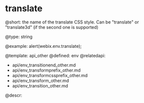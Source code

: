 translate
=============


@short: the name of the translate CSS style. Can be "translate" or "translate3d" (if the second one is supported)

@type: string

@example:
alert(webix.env.translate);

@template:	api_other
@defined:	env
@relatedapi:
- api/env_transitionend_other.md
- api/env_transformprefix_other.md
- api/env_transformcssprefix_other.md
- api/env_transform_other.md
- api/env_transition_other.md

@descr:


